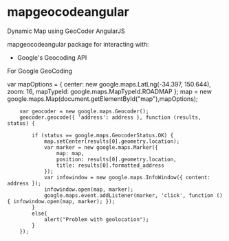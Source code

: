 # mapgeocodeangular
Dynamic Map using GeoCoder AngularJS

mapgeocodeangular package for interacting with:

- Google's Geocoding API


For Google GeoCoding

   var mapOptions = {
            center: new google.maps.LatLng(-34.397, 150.644),
            zoom: 16,
            mapTypeId: google.maps.MapTypeId.ROADMAP
        };
        map = new google.maps.Map(document.getElementById("map"),mapOptions);
           
        var geocoder = new google.maps.Geocoder();
        geocoder.geocode({ 'address': address }, function (results, status) {
		
            if (status == google.maps.GeocoderStatus.OK) {
                map.setCenter(results[0].geometry.location);
                var marker = new google.maps.Marker({
                    map: map,
                    position: results[0].geometry.location,
                    title: results[0].formatted_address
                });
                var infowindow = new google.maps.InfoWindow({ content: address });
                infowindow.open(map, marker);
                google.maps.event.addListener(marker, 'click', function () { infowindow.open(map, marker); });
            } 
			else{
                alert("Problem with geolocation");
			}
        });



